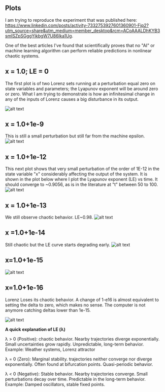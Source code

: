 ## Plots

I am trying to reproduce the experiment that was published here: https://www.linkedin.com/posts/activity-7332753927601360901-Fjp2?utm_source=share&utm_medium=member_desktop&rcm=ACoAAALDhKYB3smISZpSGggYikbgW7U86Ika1Ug.

One of the best articles I've found that scientifically proves that no "AI" or machine learning algorithm can perform reliable predictions in nonlinear chaotic systems.

## x = 1.0; LE = 0
The first plot is of two Lorenz sets running at a perturbation equal zero on state variables and parameters; the Lyapunov exponent will be around zero or zero. What I am trying to demonstrate is how an infinitesimal change in any of the inputs of Lorenz causes a big disturbance in its output. 

![alt text](assets/zero.png)

## x = 1.0+1e-9
This is still a small perturbation but still far from the machine epsilon. 
![alt text](assets/1e-09.png)


## x = 1.0+1e-12
This next plot shows that very small perturbation of the order of 1E-12 in the state variable "x" considerably affecting the output of the system. It is shown in the plot below where I plot the Lyapunov exponent (LE) vs time. It should converge to ~0.9056, as is in the literature at "t" between 50 to 100.
![alt text](assets/1e-12.png)

## x = 1.0+1e-13
We still observe chaotic behavior. LE~0.98.
![alt text](assets/1e-13.png)

## x =1.0+1e-14
Still chaotic but the LE curve starts degrading early.
![alt text](assets/1e-14.png)

## x=1.0+1e-15
![alt text](assets/1e-15.png)


## x=1.0+1e-16
Lorenz Loses its chaotic behavior. A change of 1-e16 is almost equivalent to setting the delta to zero, which makes no sense. The computer is not anymore catching deltas lower than 1e-15.

![alt text](assets/1e-16.png)

**A quick explanation of LE (λ)**

λ > 0 (Positive): chaotic behavior. Nearby trajectories diverge exponentially. Small uncertainties grow rapidly. Unpredictable, long-term behavior. Example: Weather systems, Lorenz attractor

λ = 0 (Zero): Marginal stability. trajectories neither converge nor diverge exponentially. Often found at bifurcation points. Quasi-periodic behavior.

λ < 0 (Negative): Stable behavior. Nearby trajectories converge.
Small perturbations decay over time. Predictable in the long-term behavior. Example: Damped oscillators, stable fixed points.